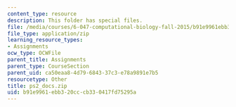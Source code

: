 ```yaml
---
content_type: resource
description: This folder has special files.
file: /media/courses/6-047-computational-biology-fall-2015/b91e9961ebb320cccb330417fd75295a_ps2_docs.zip
file_type: application/zip
learning_resource_types:
- Assignments
ocw_type: OCWFile
parent_title: Assignments
parent_type: CourseSection
parent_uid: ca50eaa8-4d79-6843-37c3-e78a9891e7b5
resourcetype: Other
title: ps2_docs.zip
uid: b91e9961-ebb3-20cc-cb33-0417fd75295a
---
```

